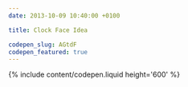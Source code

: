 ```yaml
---
date: 2013-10-09 10:40:00 +0100

title: Clock Face Idea

codepen_slug: AGtdF
codepen_featured: true
---
```


{% include content/codepen.liquid height='600' %}
